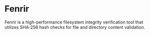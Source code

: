 # Fenrir

Fenrir is a high-performance filesystem integrity verification tool that utilizes SHA-256 hash checks for file and directory content validation.